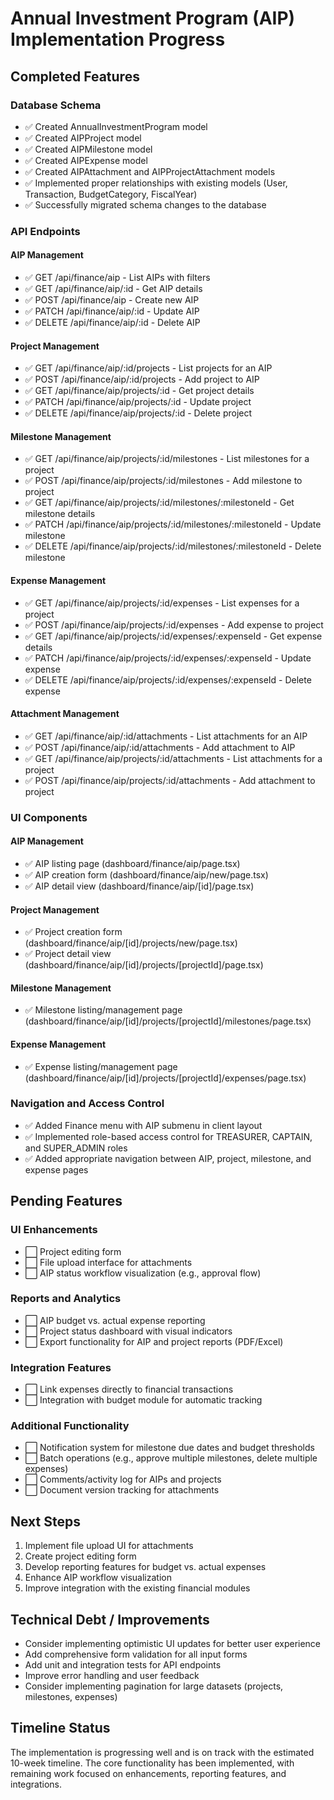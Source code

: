 # Annual Investment Program (AIP) Implementation Progress

## Completed Features

### Database Schema
- ✅ Created AnnualInvestmentProgram model
- ✅ Created AIPProject model
- ✅ Created AIPMilestone model
- ✅ Created AIPExpense model
- ✅ Created AIPAttachment and AIPProjectAttachment models
- ✅ Implemented proper relationships with existing models (User, Transaction, BudgetCategory, FiscalYear)
- ✅ Successfully migrated schema changes to the database

### API Endpoints

#### AIP Management
- ✅ GET /api/finance/aip - List AIPs with filters
- ✅ GET /api/finance/aip/:id - Get AIP details
- ✅ POST /api/finance/aip - Create new AIP
- ✅ PATCH /api/finance/aip/:id - Update AIP
- ✅ DELETE /api/finance/aip/:id - Delete AIP

#### Project Management
- ✅ GET /api/finance/aip/:id/projects - List projects for an AIP
- ✅ POST /api/finance/aip/:id/projects - Add project to AIP
- ✅ GET /api/finance/aip/projects/:id - Get project details
- ✅ PATCH /api/finance/aip/projects/:id - Update project
- ✅ DELETE /api/finance/aip/projects/:id - Delete project

#### Milestone Management
- ✅ GET /api/finance/aip/projects/:id/milestones - List milestones for a project
- ✅ POST /api/finance/aip/projects/:id/milestones - Add milestone to project
- ✅ GET /api/finance/aip/projects/:id/milestones/:milestoneId - Get milestone details
- ✅ PATCH /api/finance/aip/projects/:id/milestones/:milestoneId - Update milestone
- ✅ DELETE /api/finance/aip/projects/:id/milestones/:milestoneId - Delete milestone

#### Expense Management
- ✅ GET /api/finance/aip/projects/:id/expenses - List expenses for a project
- ✅ POST /api/finance/aip/projects/:id/expenses - Add expense to project
- ✅ GET /api/finance/aip/projects/:id/expenses/:expenseId - Get expense details
- ✅ PATCH /api/finance/aip/projects/:id/expenses/:expenseId - Update expense
- ✅ DELETE /api/finance/aip/projects/:id/expenses/:expenseId - Delete expense

#### Attachment Management
- ✅ GET /api/finance/aip/:id/attachments - List attachments for an AIP
- ✅ POST /api/finance/aip/:id/attachments - Add attachment to AIP
- ✅ GET /api/finance/aip/projects/:id/attachments - List attachments for a project
- ✅ POST /api/finance/aip/projects/:id/attachments - Add attachment to project

### UI Components

#### AIP Management
- ✅ AIP listing page (dashboard/finance/aip/page.tsx)
- ✅ AIP creation form (dashboard/finance/aip/new/page.tsx)
- ✅ AIP detail view (dashboard/finance/aip/[id]/page.tsx)

#### Project Management
- ✅ Project creation form (dashboard/finance/aip/[id]/projects/new/page.tsx)
- ✅ Project detail view (dashboard/finance/aip/[id]/projects/[projectId]/page.tsx)

#### Milestone Management
- ✅ Milestone listing/management page (dashboard/finance/aip/[id]/projects/[projectId]/milestones/page.tsx)

#### Expense Management
- ✅ Expense listing/management page (dashboard/finance/aip/[id]/projects/[projectId]/expenses/page.tsx)

### Navigation and Access Control
- ✅ Added Finance menu with AIP submenu in client layout
- ✅ Implemented role-based access control for TREASURER, CAPTAIN, and SUPER_ADMIN roles
- ✅ Added appropriate navigation between AIP, project, milestone, and expense pages

## Pending Features

### UI Enhancements
- ⬜ Project editing form
- ⬜ File upload interface for attachments
- ⬜ AIP status workflow visualization (e.g., approval flow)

### Reports and Analytics
- ⬜ AIP budget vs. actual expense reporting
- ⬜ Project status dashboard with visual indicators
- ⬜ Export functionality for AIP and project reports (PDF/Excel)

### Integration Features
- ⬜ Link expenses directly to financial transactions
- ⬜ Integration with budget module for automatic tracking

### Additional Functionality
- ⬜ Notification system for milestone due dates and budget thresholds
- ⬜ Batch operations (e.g., approve multiple milestones, delete multiple expenses)
- ⬜ Comments/activity log for AIPs and projects
- ⬜ Document version tracking for attachments

## Next Steps

1. Implement file upload UI for attachments
2. Create project editing form
3. Develop reporting features for budget vs. actual expenses
4. Enhance AIP workflow visualization
5. Improve integration with the existing financial modules

## Technical Debt / Improvements

- Consider implementing optimistic UI updates for better user experience
- Add comprehensive form validation for all input forms
- Add unit and integration tests for API endpoints
- Improve error handling and user feedback
- Consider implementing pagination for large datasets (projects, milestones, expenses)

## Timeline Status

The implementation is progressing well and is on track with the estimated 10-week timeline. The core functionality has been implemented, with remaining work focused on enhancements, reporting features, and integrations. 